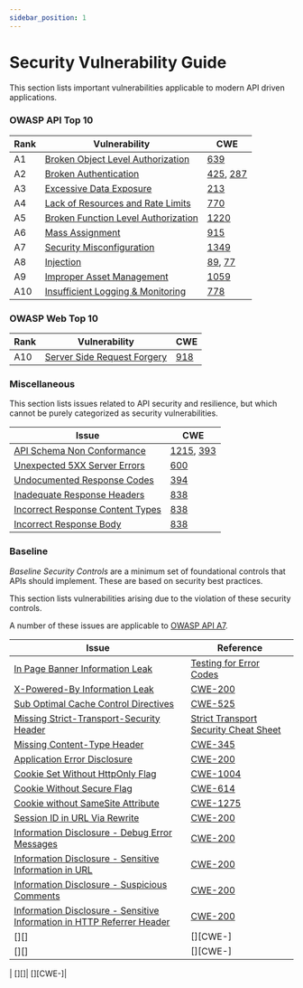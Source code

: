 ```yaml
---
sidebar_position: 1
---
```


# Security Vulnerability Guide

This section lists important vulnerabilities applicable to modern API driven applications.

### OWASP API Top 10

| Rank  | Vulnerability                               | CWE                                        |
| ----- | ------------------------------------------- | ---------------                            |
| A1    | [Broken Object Level Authorization][BOLA]   | [639][BOLA-CWE]                            |
| A2    | [Broken Authentication][BUA]                | [425][BUA-CWE], [287][BUA-CWE-2]           |
| A3    | [Excessive Data Exposure][EXPOSURE]         | [213][EXPOSURE-CWE]                        |
| A4    | [Lack of Resources and Rate Limits][RATES]  | [770][RATES-CWE]                           |
| A5    | [Broken Function Level Authorization][BFLA] | [1220][BFLA-CWE]                           |
| A6    | [Mass Assignment][MASS-ASSIGN]              | [915][MASS-ASSIGN-CWE]                     |
| A7    | [Security Misconfiguration][MISCONFIG]      | [1349][MISCONFIG-CWE]                      |
| A8    | [Injection][INJECTION]                      | [89][SQLi-CWE], [77][CMDi-CWE]             |
| A9    | [Improper Asset Management][ASSETS]         | [1059][ASSETS-CWE]                         |
| A10   | [Insufficient Logging & Monitoring][NOLOG]  | [778][NOLOG-CWE]                           |


### OWASP Web Top 10

| Rank  | Vulnerability                               | CWE                                        |
| ----- | ------------------------------------------- | ---------------                            |
| A10   | [Server Side Request Forgery][SSRF]         | [918][SSRF-CWE]                            |



### Miscellaneous

This section lists issues related to API security and resilience, but which cannot be purely categorized as security vulnerabilities.

| Issue                                                   | CWE                                                       |
| -----------------------------------------------------   | ----------------------------------------------------------|
| [API Schema Non Conformance][SC]                        | [1215][CWE-1215], [393][CWE-393]                          |
| [Unexpected 5XX Server Errors][SC-5XX]                  | [600][CWE-600]                                            |
| [Undocumented Response Codes][SC-CODES]                 | [394][CWE-394]                                            |
| [Inadequate Response Headers][SC-HDRS]                  | [838][CWE-838]                                            |
| [Incorrect Response Content Types][SC-CONT]             | [838][CWE-838]                                            |
| [Incorrect Response Body][SC-BODY]                      | [838][CWE-838]                                            |



### Baseline

*Baseline Security Controls* are a minimum set of foundational controls that APIs should implement. These are based on security best practices.

This section lists vulnerabilities arising due to the violation of these security controls.

A number of these issues are applicable to [OWASP API A7][REF-OWASP-API-A7].


| Issue                                                   | Reference                                                 |
| -----------------------------------------------------   | ----------------------------------------------------------|
| [In Page Banner Information Leak][BL-IN_PAGE_BANNER_INFORMATION_LEAK] | [Testing for Error Codes][REF-ERROR-DISCLOSURE] |
| [X-Powered-By Information Leak][BL-SERVER_LEAKS_INFORMATION_VIA_X_POWERED_BY] | [CWE-200][CWE-200] |
| [Sub Optimal Cache Control Directives][BL-RE_EXAMINE_CACHE_CONTROL_DIRECTIVES]                        | [CWE-525][CWE-525]                          |
| [Missing Strict-Transport-Security Header][BL-HSTS]                        | [Strict Transport Security Cheat Sheet][REF-HSTS]                     |
| [Missing Content-Type Header][BL-CONTENT-TYPE]                        | [CWE-345][CWE-345]                          |
| [Application Error Disclosure][BL-APP-ERR-DISCLOSURE]| [CWE-200][CWE-200]|
| [Cookie Set Without HttpOnly Flag][BL-COOKIE-NO-HTTP-ONLY] | [CWE-1004][CWE-1004]                          |
| [Cookie Without Secure Flag][BL-COOKIE-NO-SECURE] | [CWE-614][CWE-614]                          |
| [Cookie without SameSite Attribute][BL-COOKIE-NO-SAMESITE]| [CWE-1275][CWE-1275]                          |
| [Session ID in URL Via Rewrite][BL-SESS-ID-URL] | [CWE-200][CWE-200]|
| [Information Disclosure - Debug Error Messages][BL-DEBUG-MSGS]| [CWE-200][CWE-200]|
| [Information Disclosure - Sensitive Information in URL][BL-URL-PII]| [CWE-200][CWE-200]|
| [Information Disclosure - Suspicious Comments][BL-SUSP-COMMENTS]| [CWE-200][CWE-200]|
| [Information Disclosure - Sensitive Information in HTTP Referrer Header][BL-PII-REF-HDR]| [CWE-200][CWE-200]|
| [][]| [][CWE-]|
| [][]| [][CWE-]|

| [][]| [][CWE-]|





[BOLA]: ./OWASP-API-10/A1-BOLA.md
[BOLA-CWE]: https://cwe.mitre.org/data/definitions/639.html

[BUA]: ./OWASP-API-10/A2-BUA.md
[BUA-CWE]: https://cwe.mitre.org/data/definitions/425.html
[BUA-CWE-2]: https://cwe.mitre.org/data/definitions/287.html

[EXPOSURE]: ./OWASP-API-10/A3-Excessive-Data-Exposure.md
[EXPOSURE-CWE]: https://cwe.mitre.org/data/definitions/213.html

[RATES]: ./OWASP-API-10/A4-Rate-Limits.md
[RATES-CWE]: https://cwe.mitre.org/data/definitions/770.html

[BFLA]: ./OWASP-API-10/A5-BFLA.md
[BFLA-CWE]: https://cwe.mitre.org/data/definitions/1220.html

[MASS-ASSIGN]: ./OWASP-API-10/A6-Mass-Assignment.md
[MASS-ASSIGN-CWE]: https://cwe.mitre.org/data/definitions/915.html

[MISCONFIG]: ./OWASP-API-10/A7-Security-Misconfiguration.md
[MISCONFIG-CWE]: https://cwe.mitre.org/data/definitions/1349.html

[SSRF]: ./OWASP-WEB-10/A10-SSRF.md
[SSRF-CWE]: https://cwe.mitre.org/data/definitions/918.html

[INJECTION]: ./OWASP-API-10/A8-Injection.md
[CMDi-CWE]: https://cwe.mitre.org/data/definitions/77.html
[SQLi-CWE]: https://cwe.mitre.org/data/definitions/89.html

[ASSETS]: ./OWASP-API-10/A9-Improper-Asset-Management.md
[ASSETS-CWE]: https://cwe.mitre.org/data/definitions/1059.html

[NOLOG]: ./OWASP-API-10/A10-Insufficient-Logging.md
[NOLOG-CWE]: https://cwe.mitre.org/data/definitions/778.html


[SC]: ./Miscellaneous/schema-conformance.md
[SC-CODES]: ./Miscellaneous/schema-conformance.md#status-code-conformance-test
[SC-HDRS]: ./Miscellaneous/schema-conformance.md#response-headers-schema-conformance-test
[SC-CONT]: ./Miscellaneous/schema-conformance.md#content-type-schema-conformance-test
[SC-BODY]: ./Miscellaneous/schema-conformance.md#response-schema-conformance-test
[SC-5XX]: ./Miscellaneous/schema-conformance.md#unexpected-server-error-schema-conformance-test


[CWE-200]: https://cwe.mitre.org/data/definitions/200.html
[CWE-345]: https://cwe.mitre.org/data/definitions/345.html
[CWE-525]: https://cwe.mitre.org/data/definitions/525.html
[CWE-393]: https://cwe.mitre.org/data/definitions/393.html
[CWE-600]: https://cwe.mitre.org/data/definitions/600.html
[CWE-394]: https://cwe.mitre.org/data/definitions/394.html
[CWE-614]: https://cwe.mitre.org/data/definitions/614.html
[CWE-838]: https://cwe.mitre.org/data/definitions/838.html
[CWE-1004]: https://cwe.mitre.org/data/definitions/1004.html
[CWE-1215]: https://cwe.mitre.org/data/definitions/1215.html
[CWE-1275]: https://cwe.mitre.org/data/definitions/1275.html


[BL-IN_PAGE_BANNER_INFORMATION_LEAK]: ./baseline/in-page-banner-information-leak.md
[BL-SERVER_LEAKS_INFORMATION_VIA_X_POWERED_BY]: ./baseline/server-leaks-information-via-x-powered-by-http-response-header-field-s.md
[BL-RE_EXAMINE_CACHE_CONTROL_DIRECTIVES]: ./baseline/re-examine-cache-control-directives.md
[BL-HSTS]: ./baseline/strict-transport-security-header.md
[BL-CONTENT-TYPE]: ./baseline/content-type-header-missing.md
[BL-APP-ERR-DISCLOSURE]: ./baseline/application-error-disclosure.md
[BL-COOKIE-NO-HTTP-ONLY]: ./baseline/cookie-no-httponly-flag.md
[BL-COOKIE-NO-SECURE]: ./baseline/cookie-without-secure-flag.md
[BL-COOKIE-NO-SAMESITE]: ./baseline/cookie-without-samesite-attribute.md
[BL-SESS-ID-URL]: ./baseline/session-id-in-url-rewrite.md
[BL-DEBUG-MSGS]: ./baseline/information-disclosure-debug-error-messages.md
[BL-URL-PII]: ./baseline/information-disclosure-sensitive-information-in-url.md
[BL-SUSP-COMMENTS]: ./baseline/information-disclosure-suspicious-comments.md
[BL-PII-REF-HDR]: ./baseline/information-disclosure-sensitive-information-in-http-referrer-header.md


[REF-OWASP-API-A7]: ./OWASP-API-10/A7-Security-Misconfiguration
[REF-ERROR-DISCLOSURE]: https://owasp.org/www-project-web-security-testing-guide/v41/4-Web_Application_Security_Testing/08-Testing_for_Error_Handling/01-Testing_for_Error_Code 
[REF-HSTS]: https://cheatsheetseries.owasp.org/cheatsheets/HTTP_Strict_Transport_Security_Cheat_Sheet.html